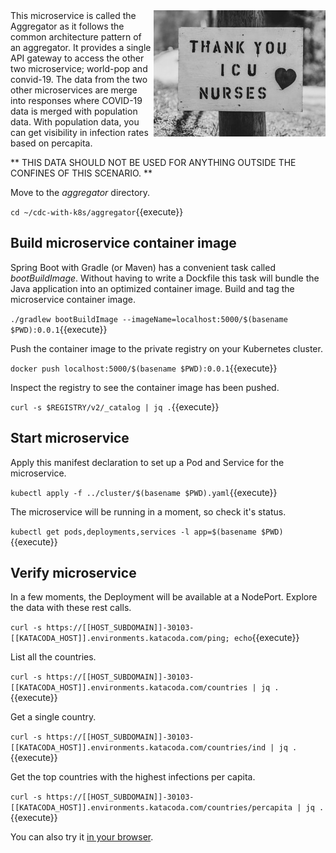 <img align="right" src="./assets/nicholas-bartos-CzZcuJABONQ-unsplash.jpg" width="275">
This microservice is called the Aggregator as it follows the common architecture pattern of an aggregator. It provides a single API gateway to access the other two microservice; world-pop and convid-19. The data from the two other microservices are merge into responses where COVID-19 data is merged with population data. With population data, you can get visibility in infection rates based on percapita.

** THIS DATA SHOULD NOT BE USED FOR ANYTHING OUTSIDE THE CONFINES OF THIS SCENARIO. **

Move to the _aggregator_ directory.

`cd ~/cdc-with-k8s/aggregator`{{execute}}

## Build microservice container image

Spring Boot with Gradle (or Maven) has a convenient task called _bootBuildImage_. Without having to write a Dockfile this task will bundle the Java application into an optimized container image. Build and tag the  microservice container image.

`./gradlew bootBuildImage --imageName=localhost:5000/$(basename $PWD):0.0.1`{{execute}}

Push the container image to the private registry on your Kubernetes cluster.

`docker push localhost:5000/$(basename $PWD):0.0.1`{{execute}}

Inspect the registry to see the container image has been pushed.

`curl -s $REGISTRY/v2/_catalog | jq .`{{execute}}

## Start microservice

Apply this manifest declaration to set up a Pod and Service for the microservice.

`kubectl apply -f ../cluster/$(basename $PWD).yaml`{{execute}}

The microservice will be running in a moment, so check it's status.

`kubectl get pods,deployments,services -l app=$(basename $PWD)`{{execute}}

## Verify microservice

In a few moments, the Deployment will be available at a NodePort. Explore the data with these rest calls.

`curl -s https://[[HOST_SUBDOMAIN]]-30103-[[KATACODA_HOST]].environments.katacoda.com/ping; echo`{{execute}}

List all the countries.

`curl -s https://[[HOST_SUBDOMAIN]]-30103-[[KATACODA_HOST]].environments.katacoda.com/countries | jq .`{{execute}}

Get a single country.

`curl -s https://[[HOST_SUBDOMAIN]]-30103-[[KATACODA_HOST]].environments.katacoda.com/countries/ind | jq .`{{execute}}

Get the top countries with the highest infections per capita.

`curl -s https://[[HOST_SUBDOMAIN]]-30103-[[KATACODA_HOST]].environments.katacoda.com/countries/percapita | jq .`{{execute}}

You can also try it [in your browser](https://[[HOST_SUBDOMAIN]]-30103-[[KATACODA_HOST]].environments.katacoda.com/countries/percapita).

